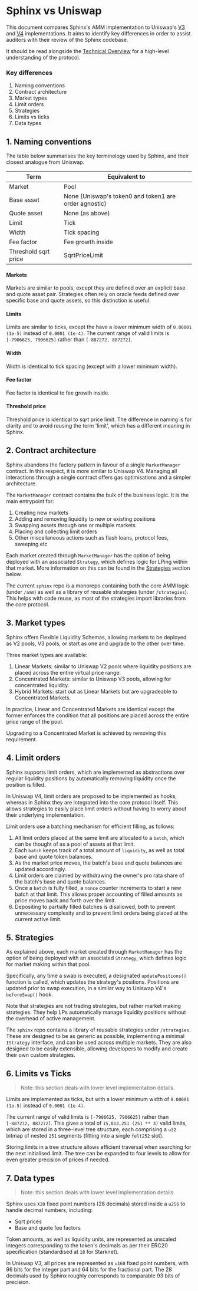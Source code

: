 # Sphinx vs Uniswap

This document compares Sphinx's AMM implementation to Uniswap's [V3](https://github.com/Uniswap/v3-core) and [V4](https://github.com/Uniswap/v4-core) implementations. It aims to identify key differences in order to assist auditors with their review of the Sphinx codebase.

It should be read alongside the [Technical Overview](./1-technical-overview.md) for a high-level understanding of the protocol.

### Key differences

1. Naming conventions
2. Contract architecture
3. Market types
4. Limit orders
5. Strategies
6. Limits vs ticks
7. Data types

## 1. Naming conventions

The table below summarises the key terminology used by Sphinx, and their closest analogue from Uniswap.

| Term                 | Equivalent to                                         |
| -------------------- | ----------------------------------------------------- |
| Market               | Pool                                                  |
| Base asset           | None (Uniswap's token0 and token1 are order agnostic) |
| Quote asset          | None (as above)                                       |
| Limit                | Tick                                                  |
| Width                | Tick spacing                                          |
| Fee factor           | Fee growth inside                                     |
| Threshold sqrt price | SqrtPriceLimit                                        |

#### Markets

Markets are similar to pools, except they are defined over an explicit base and quote asset pair. Strategies often rely on oracle feeds defined over specific base and quote assets, so this distinction is useful.

#### Limits

Limits are similar to ticks, except the have a lower minimum width of `0.00001 (1e-5)` instead of `0.0001 (1e-4)`. The current range of valid limits is `[-7906625, 7906625]` rather than `[-887272, 887272]`.

#### Width

Width is identical to tick spacing (except with a lower minimum width).

#### Fee factor

Fee factor is identical to fee growth inside.

#### Threshold price

Threshold price is identical to sqrt price limit. The difference in naming is for clarity and to avoid reusing the term 'limit', which has a different meaning in Sphinx.

## 2. Contract architecture

Sphinx abandons the factory pattern in favour of a single `MarketManager` contract. In this respect, it is more similar to Uniswap V4. Managing all interactions through a single contract offers gas optimisations and a simpler architecture.

The `MarketManager` contract contains the bulk of the business logic. It is the main entrypoint for:

1. Creating new markets
2. Adding and removing liquidity to new or existing positions
3. Swapping assets through one or multiple markets
4. Placing and collecting limit orders
5. Other miscellaneous actions such as flash loans, protocol fees, sweeping etc

Each market created through `MarketManager` has the option of being deployed with an associated `Strategy`, which defines logic for LPing within that market. More information on this can be found in the [Strategies](#5-strategies) section below.

The current `sphinx` repo is a monorepo containing both the core AMM logic (under `/amm`) as well as a library of reusable strategies (under `/strategies`). This helps with code reuse, as most of the strategies import libraries from the core protocol.

## 3. Market types

Sphinx offers Flexible Liquidity Schemas, allowing markets to be deployed as V2 pools, V3 pools, or start as one and upgrade to the other over time.

Three market types are available:

1. Linear Markets: similar to Uniswap V2 pools where liquidity positions are placed across the entire virtual price range.
2. Concentrated Markets: similar to Uniswap V3 pools, allowing for concentrated liquidity.
3. Hybrid Markets: start out as Linear Markets but are upgradeable to Concentrated Markets.

In practice, Linear and Concentrated Markets are identical except the former enforces the condition that all positions are placed across the entire price range of the pool.

Upgrading to a Concentrated Market is achieved by removing this requirement.

## 4. Limit orders

Sphinx supports limit orders, which are implemented as abstractions over regular liquidity positions by automatically removing liquidity once the position is filled.

In Uniswap V4, limit orders are proposed to be implemented as hooks, whereas in Sphinx they are integrated into the core protocol itself. This allows strategies to easily place limit orders without having to worry about their underlying implementation.

Limit orders use a batching mechanism for efficient filling, as follows:

1. All limit orders placed at the same limit are allocated to a `batch`, which can be thought of as a pool of assets at that limit.
2. Each `batch` keeps track of a total amount of `liquidity`, as well as total base and quote token balances.
3. As the market price moves, the batch's base and quote balances are updated accordingly.
4. Limit orders are claimed by withdrawing the owner's pro rata share of the batch's base and quote balances.
5. Once a `batch` is fully filled, a `nonce` counter increments to start a new batch at that limit. This allows proper accounting of filled amounts as price moves back and forth over the limit.
6. Depositing to partially filled batches is disallowed, both to prevent unnecessary complexity and to prevent limit orders being placed at the current active limit.

## 5. Strategies

As explained above, each market created through `MarketManager` has the option of being deployed with an associated `Strategy`, which defines logic for market making within that pool.

Specifically, any time a swap is executed, a designated `updatePositions()` function is called, which updates the strategy's positions. Positions are updated prior to swap execution, in a similar way to Uniswap V4's `beforeSwap()` hook.

Note that strategies are not trading strategies, but rather market making strategies. They help LPs automatically manage liquidity positions without the overhead of active management.

The `sphinx` repo contains a library of reusable strategies under `/strategies`. These are designed to be as generic as possible, implementing a minimal `IStrategy` interface, and can be used across multiple markets. They are also designed to be easily extensible, allowing developers to modify and create their own custom strategies.

## 6. Limits vs Ticks

> Note: this section deals with lower level implementation details.

Limits are implemented as ticks, but with a lower minimum width of `0.00001 (1e-5)` instead of `0.0001 (1e-4)`.

The current range of valid limits is `[-7906625, 7906625]` rather than `[-887272, 887272]`. This gives a total of `15,813,251 (251 ** 3)` valid limits, which are stored in a three-level tree structure, each comprising a `u32` bitmap of nested `251` segments (fitting into a single `felt252` slot).

Storing limits in a tree structure allows efficient traversal when searching for the next initialised limit. The tree can be expanded to four levels to allow for even greater precision of prices if needed.

## 7. Data types

> Note: this section deals with lower level implementation details.

Sphinx uses `X28` fixed point numbers (28 decimals) stored inside a `u256` to handle decimal numbers, including:

- Sqrt prices
- Base and quote fee factors

Token amounts, as well as liquidity units, are represented as unscaled integers corresponding to the token's decimals as per their ERC20 specification (standardised at `18` for Starknet).

In Uniswap V3, all prices are represented as `u160` fixed point numbers, with 96 bits for the integer part and 64 bits for the fractional part. The 28 decimals used by Sphinx roughly corresponds to comparable 93 bits of precision.
